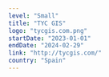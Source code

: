 ```yaml
---
level: "Small"
title: "TYC GIS"
logo: "tycgis.com.png"
startDate: "2023-01-01"
endDate: "2024-02-29"
link: "http://tycgis.com/"
country: "Spain"
---
```

